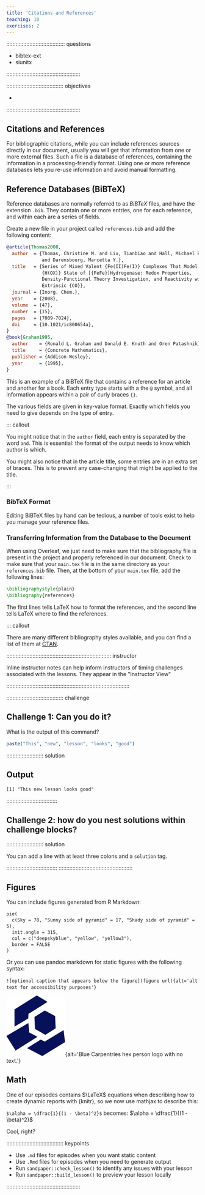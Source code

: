 ```yaml
---
title: 'Citations and References'
teaching: 10
exercises: 2
---
```


:::::::::::::::::::::::::::::::::::::: questions 

- bibtex-ext
- siunitx

::::::::::::::::::::::::::::::::::::::::::::::::

::::::::::::::::::::::::::::::::::::: objectives

- 

::::::::::::::::::::::::::::::::::::::::::::::::

## Citations and References

For bibliographic citations, while you can include references sources directly in our document, 
usually you will get that information from one or more external files. Such a file is a database
of references, containing the information in a processing-friendly format. Using one or more
reference databases lets you re-use information and avoid manual formatting.

## Reference Databases (BiBTeX)

Reference databases are normally referred to as *BiBTeX* files, and have the extension `.bib`. They
contain one or more entries, one for each reference, and within each are a series of fields.

Create a new file in your project called `references.bib` and add the following content:

```bibtex
@article{Thomas2008,
  author  = {Thomas, Christine M. and Liu, Tianbiao and Hall, Michael B.
             and Darensbourg, Marcetta Y.},
  title   = {Series of Mixed Valent {Fe(II)Fe(I)} Complexes That Model the
             {H(OX)} State of [{FeFe}]Hydrogenase: Redox Properties,
             Density-Functional Theory Investigation, and Reactivity with
             Extrinsic {CO}},
  journal = {Inorg. Chem.},
  year    = {2008},
  volume  = {47},
  number  = {15},
  pages   = {7009-7024},
  doi     = {10.1021/ic800654a},
}
@book{Graham1995,
  author    = {Ronald L. Graham and Donald E. Knuth and Oren Patashnik},
  title     = {Concrete Mathematics},
  publisher = {Addison-Wesley},
  year      = {1995},
}
```

This is an example of a BiBTeX file that contains a reference for an article and another for a 
book. Each entry type starts with a the `@` symbol, and all information appears within a pair of
curly braces `{}`.

The various fields are given in key-value format. Exactly which fields you need to give depends on 
the type of entry. 

::: callout

You might notice that in the `author` field, each entry is separated by the word `and`. This is
essential: the format of the output needs to know which author is which. 

You might also notice that in the article title, some entries are in an extra set of braces. This
is to prevent any case-changing that might be applied to the title.

:::

### BibTeX Format



Editing BiBTeX files by hand can be tedious, a number of tools exist to help you manage your 
reference files. 

### Transferring Information from the Database to the Document

When using Overleaf, we just need to make sure that the bibliography file is present in the project 
and properly referenced in our document. Check to make sure that your `main.tex` file is in the 
same directory as your `references.bib` file. Then, at the bottom of your `main.tex` file, add the
following lines:

```latex
\bibliographystyle{plain}
\bibliography{references}
```

The first lines tells LaTeX how to format the references, and the second line tells LaTeX where to
find the references.

::: callout 

There are many different bibliography styles available, and you can find a list of them at
[CTAN](https://ctan.org/topic/biblio).

:::::::::::::::::::::::::::::::::::::::::::::::::::::::::::::::::::: instructor

Inline instructor notes can help inform instructors of timing challenges
associated with the lessons. They appear in the "Instructor View"

::::::::::::::::::::::::::::::::::::::::::::::::::::::::::::::::::::::::::::::::

::::::::::::::::::::::::::::::::::::: challenge 

## Challenge 1: Can you do it?

What is the output of this command?

```r
paste("This", "new", "lesson", "looks", "good")
```

:::::::::::::::::::::::: solution 

## Output
 
```output
[1] "This new lesson looks good"
```

:::::::::::::::::::::::::::::::::


## Challenge 2: how do you nest solutions within challenge blocks?

:::::::::::::::::::::::: solution 

You can add a line with at least three colons and a `solution` tag.

:::::::::::::::::::::::::::::::::
::::::::::::::::::::::::::::::::::::::::::::::::

## Figures

You can include figures generated from R Markdown:

```{r pyramid, fig.alt = "pie chart illusion of a pyramid", fig.cap = "Sun arise each and every morning"}
pie(
  c(Sky = 78, "Sunny side of pyramid" = 17, "Shady side of pyramid" = 5), 
  init.angle = 315, 
  col = c("deepskyblue", "yellow", "yellow3"), 
  border = FALSE
)
```
Or you can use pandoc markdown for static figures with the following syntax:

`![optional caption that appears below the figure](figure url){alt='alt text for
accessibility purposes'}`

![You belong in The Carpentries!](https://raw.githubusercontent.com/carpentries/logo/master/Badge_Carpentries.svg){alt='Blue Carpentries hex person logo with no text.'}

## Math

One of our episodes contains $\LaTeX$ equations when describing how to create
dynamic reports with {knitr}, so we now use mathjax to describe this:

`$\alpha = \dfrac{1}{(1 - \beta)^2}$` becomes: $\alpha = \dfrac{1}{(1 - \beta)^2}$

Cool, right?

::::::::::::::::::::::::::::::::::::: keypoints 

- Use `.md` files for episodes when you want static content
- Use `.Rmd` files for episodes when you need to generate output
- Run `sandpaper::check_lesson()` to identify any issues with your lesson
- Run `sandpaper::build_lesson()` to preview your lesson locally

::::::::::::::::::::::::::::::::::::::::::::::::

